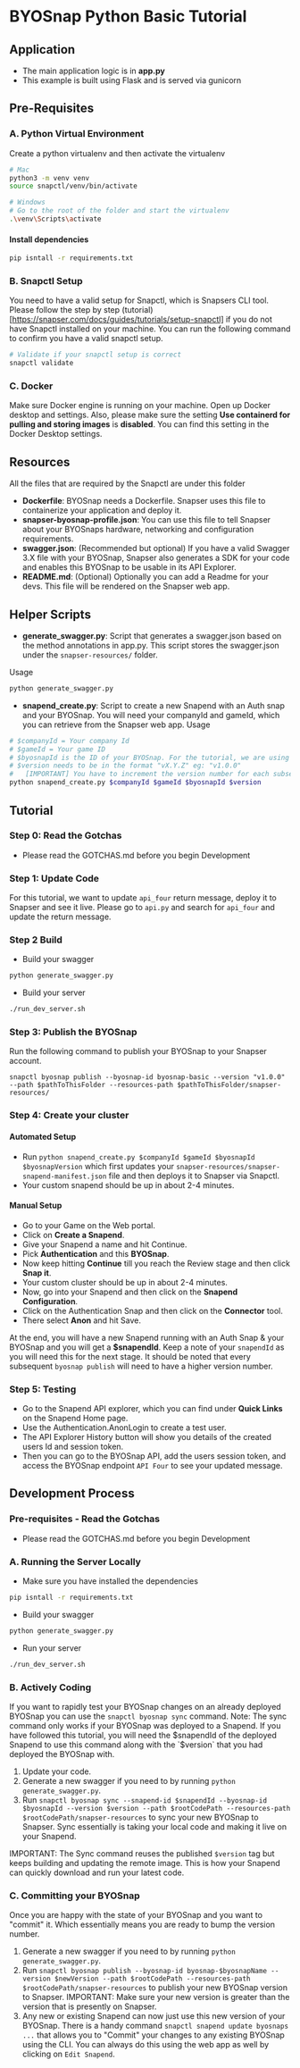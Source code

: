 # BYOSnap Python Basic Tutorial

## Application
- The main application logic is in **app.py**
- This example is built using Flask and is served via gunicorn

## Pre-Requisites

### A. Python Virtual Environment
Create a python virtualenv and then activate the virtualenv
```bash
# Mac
python3 -m venv venv
source snapctl/venv/bin/activate
```
```bash
# Windows
# Go to the root of the folder and start the virtualenv
.\venv\Scripts\activate
```
#### Install dependencies
```bash
pip isntall -r requirements.txt
```

### B. Snapctl Setup
You need to have a valid setup for Snapctl, which is Snapsers CLI tool. Please follow the step by step (tutorial)[https://snapser.com/docs/guides/tutorials/setup-snapctl] if you do not have Snapctl installed on your machine. You can run the following command to confirm you have a valid snapctl setup.

```bash
# Validate if your snapctl setup is correct
snapctl validate
```

### C. Docker
Make sure Docker engine is running on your machine. Open up Docker desktop and settings. Also, please make sure the setting **Use containerd for pulling and storing images** is **disabled**. You can find this setting in the Docker Desktop settings.

## Resources
All the files that are required by the Snapctl are under this folder
- **Dockerfile**: BYOSnap needs a Dockerfile. Snapser uses this file to containerize your application and deploy it.
- **snapser-byosnap-profile.json**: You can use this file to tell Snapser about your BYOSnaps hardware, networking and configuration requirements.
- **swagger.json**: (Recommended but optional) If you have a valid Swagger 3.X file with your BYOSnap, Snapser also
  generates a SDK for your code and enables this BYOSnap to be usable in its API Explorer.
- **README.md**: (Optional) Optionally you can add a Readme for your devs. This file will be rendered on the Snapser web app.


## Helper Scripts
- **generate_swagger.py**: Script that generates a swagger.json based on the method annotations in app.py. This script stores the swagger.json under the `snapser-resources/` folder.

Usage
```bash
python generate_swagger.py
```

- **snapend_create.py**: Script to create a new Snapend with an Auth snap and your BYOSnap. You will need your companyId and gameId, which you can retrieve from the Snapser web app.
Usage
```bash
# $companyId = Your company Id
# $gameId = Your game ID
# $byosnapId is the ID of your BYOSnap. For the tutorial, we are using `byosnap-basic`
# $version needs to be in the format "vX.Y.Z" eg: "v1.0.0"
#   [IMPORTANT] You have to increment the version number for each subsequent publish
python snapend_create.py $companyId $gameId $byosnapId $version
```

## Tutorial
### Step 0: Read the Gotchas
- Please read the GOTCHAS.md before you begin Development

### Step 1: Update Code
For this tutorial, we want to update `api_four` return message, deploy it to Snapser and see it live. Please go to `api.py` and search for `api_four` and update the return message.

### Step 2 Build
- Build your swagger
```bash
python generate_swagger.py
```
- Build your server
```bash
./run_dev_server.sh
```

### Step 3: Publish the BYOSnap
Run the following command to publish your BYOSnap to your Snapser account.
```
snapctl byosnap publish --byosnap-id byosnap-basic --version "v1.0.0" --path $pathToThisFolder --resources-path $pathToThisFolder/snapser-resources/
```

### Step 4: Create your cluster
#### Automated Setup
- Run `python snapend_create.py $companyId $gameId $byosnapId $byosnapVersion` which first updates your `snapser-resources/snapser-snapend-manifest.json` file and then deploys it to Snapser via Snapctl.
- Your custom snapend should be up in about 2-4 minutes.

#### Manual Setup
- Go to your Game on the Web portal.
- Click on **Create a Snapend**.
- Give your Snapend a name and hit Continue.
- Pick **Authentication** and this **BYOSnap**.
- Now keep hitting **Continue** till you reach the Review stage and then click **Snap it**.
- Your custom cluster should be up in about 2-4 minutes.
- Now, go into your Snapend and then click on the **Snapend Configuration**.
- Click on the Authentication Snap and then click on the **Connector** tool.
- There select **Anon** and hit Save.

At the end, you will have a new Snapend running with an Auth Snap & your BYOSnap and you will get a **$snapendId**. Keep a note of your `snapendId` as you will need this for the next stage. It should be noted that every subsequent `byosnap publish` will need to have a higher version number.

### Step 5: Testing
- Go to the Snapend API explorer, which you can find under **Quick Links** on the Snapend Home page.
- Use the Authentication.AnonLogin to create a test user.
- The API Explorer History button will show you details of the created users Id and session token.
- Then you can go to the BYOSnap API, add the users session token, and access the BYOSnap endpoint `API Four` to see your updated message.

## Development Process
### Pre-requisites - Read the Gotchas
- Please read the GOTCHAS.md before you begin Development

### A. Running the Server Locally
- Make sure you have installed the dependencies
```bash
pip isntall -r requirements.txt
```
- Build your swagger
```bash
python generate_swagger.py
```
- Run your server
```bash
./run_dev_server.sh
```

### B. Actively Coding
If you want to rapidly test your BYOSnap changes on an already deployed BYOSnap you can use the `snapctl byosnap sync` command. Note: The sync command only works if your BYOSnap was deployed to a Snapend. If you have followed this tutorial, you will need the $snapendId of the deployed Snapend to use this command along with the `$version` that you had deployed the BYOSnap with.

1. Update your code.
2. Generate a new swagger if you need to by running `python generate_swagger.py`.
3. Run `snapctl byosnap sync --snapend-id $snapendId --byosnap-id $byosnapId --version $version --path $rootCodePath --resources-path $rootCodePath/snapser-resources` to sync your new BYOSnap to Snapser. Sync essentially is taking your local code and making it live on your Snapend.

IMPORTANT: The Sync command reuses the published `$version` tag but keeps building and updating the remote image. This is how your Snapend can quickly download and run your latest code.

### C. Committing your BYOSnap
Once you are happy with the state of your BYOSnap and you want to "commit" it. Which essentially means you are ready to bump the version number.

1. Generate a new swagger if you need to by running `python generate_swagger.py`.
2. Run `snapctl byosnap publish --byosnap-id byosnap-$byosnapName --version $newVersion --path $rootCodePath --resources-path $rootCodePath/snapser-resources` to publish your new BYOSnap version to Snapser. IMPORTANT: Make sure your new version is greater than the version that is presently on Snapser.
3. Any new or existing Snapend can now just use this new version of your BYOSnap. There is a handy command `snapctl snapend update byosnaps ...` that allows you to "Commit" your changes to any existing BYOSnap using the CLI. You can always do this using the web app as well by clicking on `Edit Snapend`.

